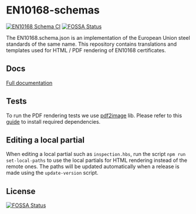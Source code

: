 # EN10168-schemas

[![EN10168 Schema CI](https://github.com/thematerials-network/EN10168-schemas/actions/workflows/ci.yml/badge.svg)](https://github.com/thematerials-network/EN10168-schemas/actions/workflows/ci.yml)
[![FOSSA Status](https://app.fossa.com/api/projects/git%2Bgithub.com%2Fs1seven%2FEN10168-schemas.svg?type=shield)](https://app.fossa.com/projects/git%2Bgithub.com%2Fs1seven%2FEN10168-schemas?ref=badge_shield)

The EN10168.schema.json is an implementation of the European Union steel standards of the same name.
This repository contains translations and templates used for HTML / PDF rendering of EN10168 certificates.

## Docs

[Full documentation](https://s1seven.github.io/SEP/EN10168/)

## Tests

To run the PDF rendering tests we use [pdf2image](https://github.com/yakovmeister/pdf2image) lib. Please refer to this [guide](https://github.com/yakovmeister/pdf2image/blob/master/docs/gm-installation.md) to install required dependencies.

## Editing a local partial

When editing a local partial such as `inspection.hbs`, run the script `npm run set-local-paths` to use the local partials for HTML rendering instead of the remote ones. The paths will be updated automatically when a release is made using the `update-version` script.

## License

[![FOSSA Status](https://app.fossa.com/api/projects/git%2Bgithub.com%2Fthematerials-network%2FEN10168-schemas.svg?type=large)](https://app.fossa.com/projects/git%2Bgithub.com%2Fthematerials-network%2FEN10168-schemas?ref=badge_large)
